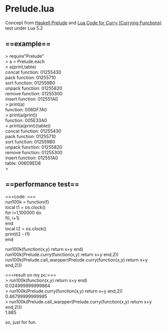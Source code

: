 Prelude.lua
===========
Concept from [Haskell Prelude](http://www.haskell.org/ghc/docs/latest/html/libraries/base/Prelude.html) and [Lua Code for Curry (Currying Functions)](http://tinylittlelife.org/?p=249)
test under Lua 5.2
## ==example==
  \> require"Prelude"   
  \> a = Prelude.each   
  \> a(print,table)   
  concat  function: 01255430   
  pack    function: 01255710   
  sort    function: 012559B0   
  unpack  function: 01255820   
  remove  function: 01255300   
  insert  function: 012551A0   
  \> print(a)   
  function: 006DF7A0   
  \> print(a(print))   
  function: 005E33A0   
  \> print(a(print)(table))   
  concat  function: 01255430   
  pack    function: 01255710   
  sort    function: 012559B0   
  unpack  function: 01255820   
  remove  function: 01255300   
  insert  function: 012551A0   
  table: 006D9ED8   
  \>   
  
## ==performance test==
===code: ===  
  run100k = function(f)   
    local t1 = os.clock()   
    for i=1,100000 do   
      f(i, i+1)   
    end   
    local t2 = os.clock()   
    print(t2 - t1)   
  end   

  run100k(function(x,y) return x+y end)   
  run100k(Prelude.curry(function(x,y) return x+y end,2))   
  run100k(Prelude.call_warpper(Prelude.curry(function(x,y) return x+y end,2)))   
  
 ===result on my pc:===  
  \> run100k(function(x,y) return x+y end)   
  0.024999999999864   
  \> run100k(Prelude.curry(function(x,y) return x+y end,2))   
  0.46799999999985   
  \> run100k(Prelude.call_warpper(Prelude.curry(function(x,y) return x+y end,2)))   
  1.885   
  
  so, just for fun.
